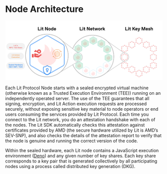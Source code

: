 # Node Architecture

![node](../../static/img/lit-node-arch.png)

Each Lit Protocol Node starts with a sealed encrypted virtual machine (otherwise known as a Trusted Execution Environment (TEE)) running on an independently operated server. The use of the TEE guarantees that all signing, encryption, and Lit Action execution requests are processed securely, without exposing sensitive key material to node operators or end users consuming the services provided by Lit Protocol. Each time you connect to the Lit network, you do an attestation handshake with each of the nodes. The Lit SDK automatically checks this attestation against certificates provided by AMD (the secure hardware utilized by Lit is AMD’s SEV-SNP), and also checks the details of the attestation report to verify that the node is genuine and running the correct version of the code.

Within the sealed hardware, each Lit node contains a JavaScript execution environment ([Deno](https://deno.com/)) and any given number of key shares. Each key share corresponds to a key pair that is generated collectively by all participating nodes using a process called distributed key generation (DKG).

